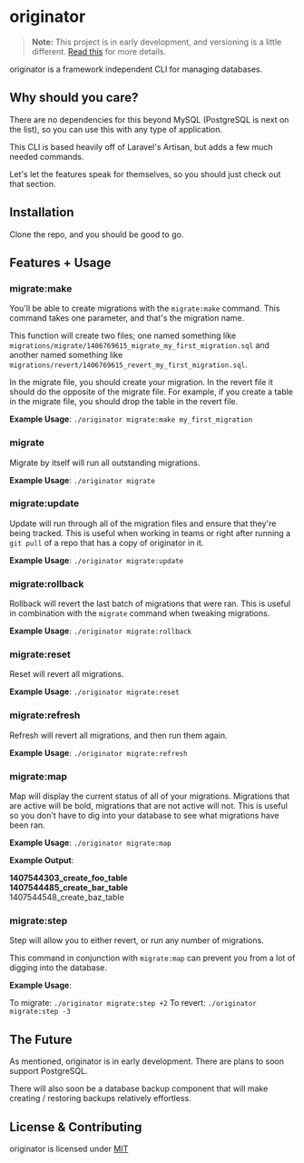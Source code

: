 # originator

> **Note:** This project is in early development, and versioning is a little different. [Read this](http://markup.im/#q4_cRZ1Q) for more details.

originator is a framework independent CLI for managing databases.

## Why should you care?

There are no dependencies for this beyond MySQL (PostgreSQL is next on the list), so you can use this with any type of application.

This CLI is based heavily off of Laravel's Artisan, but adds a few much needed commands.

Let's let the features speak for themselves, so you should just check out that section.

## Installation

Clone the repo, and you should be good to go.

## Features + Usage

### migrate:make

You'll be able to create migrations with the `migrate:make` command.  This command takes one parameter, and that's the migration name.

This function will create two files; one named something like `migrations/migrate/1406769615_migrate_my_first_migration.sql` and another named something like `migrations/revert/1406769615_revert_my_first_migration.sql`.

In the migrate file, you should create your migration.  In the revert file it should do the opposite of the migrate file.  For example, if you create a table in the migrate file, you should drop the table in the revert file.

**Example Usage**: `./originator migrate:make my_first_migration` 

### migrate

Migrate by itself will run all outstanding migrations.

**Example Usage**: `./originator migrate`

### migrate:update

Update will run through all of the migration files and ensure that they're being tracked.  This is useful when working in teams or right after running a `git pull` of a repo that has a copy of originator in it.

**Example Usage**: `./originator migrate:update`

### migrate:rollback

Rollback will revert the last batch of migrations that were ran.  This is useful in combination with the `migrate` command when tweaking migrations.

**Example Usage**: `./originator migrate:rollback`

### migrate:reset

Reset will revert all migrations.

**Example Usage**: `./originator migrate:reset`

### migrate:refresh

Refresh will revert all migrations, and then run them again.

**Example Usage**: `./originator migrate:refresh`

### migrate:map

Map will display the current status of all of your migrations.  Migrations that are active will be bold, migrations that are not active will not.  This is useful so you don't have to dig into your database to see what migrations have been ran.

**Example Usage**: `./originator migrate:map`

**Example Output**:

**1407544303_create_foo_table**  
**1407544485_create_bar_table**  
1407544548_create_baz_table

### migrate:step

Step will allow you to either revert, or run any number of migrations.

This command in conjunction with `migrate:map` can prevent you from a lot of digging into the database.

**Example Usage**: 

To migrate: `./originator migrate:step +2`
To revert:  `./originator migrate:step -3`

## The Future

As mentioned, originator is in early development.  There are plans to soon support PostgreSQL.

There will also soon be a database backup component that will make creating / restoring backups relatively effortless.

## License & Contributing
originator is licensed under [MIT](license.md)

